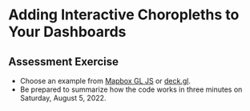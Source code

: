 # Adding Interactive Choropleths to Your Dashboards

## Assessment Exercise

- Choose an example from [Mapbox GL JS](https://docs.mapbox.com/help/tutorials/?product=Mapbox+GL+JS) or [deck.gl](https://deck.gl/examples).
- Be prepared to summarize how the code works in three minutes on Saturday, August 5, 2022.
